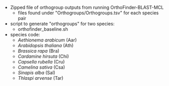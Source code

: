 * Zipped file of orthogroup outputs from running OrthoFinder-BLAST-MCL
  * files found under "Orthogroups/Orthogroups.tsv" for each species pair
* script to generate "orthogroups" for two species:
  * orthofinder_baseline.sh
* species code:
  - *Aethionema arabicum* (Aar)
  - *Arabidopsis thaliana* (Ath)
  - *Brassica rapa* (Bra) 
  - *Cardamine hirsuta* (Chi)
  - *Capsella rubella* (Cru)
  - *Camelina sativa* (Csa)
  - *Sinapis alba* (Sal)
  - *Thlaspi arvense* (Tar)



